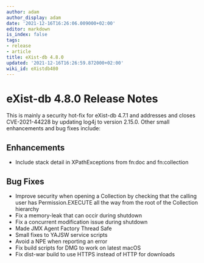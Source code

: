 ```yaml
---
author: adam
author_display: adam
date: '2021-12-16T16:26:06.009000+02:00'
editor: markdown
is_index: false
tags:
- release
- article
title: eXist-db 4.8.0
updated: '2021-12-16T16:26:59.872000+02:00'
wiki_id: eXistdb480
---
```


# eXist-db 4.8.0 Release Notes

This is mainly a security hot-fix for eXist-db 4.7.1 and addresses and closes CVE-2021-44228 by updating log4j to version 2.15.0. Other small enhancements and bug fixes include:

## Enhancements

* Include stack detail in XPathExceptions from fn:doc and fn:collection

## Bug Fixes

* Improve security when opening a Collection by checking that the calling user has Permission.EXECUTE all the way from the root of the Collection hierarchy
* Fix a memory-leak that can occir during shutdown
* Fix a concurrent modification issue during shutdown
* Made JMX Agent Factory Thread Safe
* Small fixes to YAJSW service scripts
* Avoid a NPE when reporting an error
* Fix build scripts for DMG to work on latest macOS
* Fix dist-war build to use HTTPS instead of HTTP for downloads
